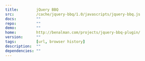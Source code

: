 ```yaml
---
title:        jQuery BBQ
src:          /cache/jquery-bbq/1.0/javascripts/jquery-bbq.js
docs:         ""
repo:         ""
demo:         ""
home:         http://benalman.com/projects/jquery-bbq-plugin/
version:      ""
tags:         [url, browser history]
description:  ""
dependencies: ""
---
```



